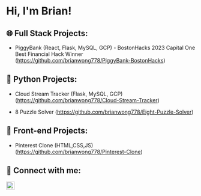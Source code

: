 <h1>Hi, I'm Brian! </h1>

<h2>🌐 Full Stack Projects: </h2>

- PiggyBank (React, Flask, MySQL, GCP) - BostonHacks 2023 Capital One Best Financial Hack Winner (https://github.com/brianwong778/PiggyBank-BostonHacks)

<h2>🐍 Python Projects:</h2>

- Cloud Stream Tracker (Flask, MySQL, GCP) (https://github.com/brianwong778/Cloud-Stream-Tracker)

- 8 Puzzle Solver (https://github.com/brianwong778/Eight-Puzzle-Solver)


<h2>🎨 Front-end Projects:</h2>

- Pinterest Clone (HTML,CSS,JS) (https://github.com/brianwong778/Pinterest-Clone)




<h2> 🤳 Connect with me:</h2>



[<img align="left" alt="Brian Wong | LinkedIn" width="22px" src="https://cdn.jsdelivr.net/npm/simple-icons@v3/icons/linkedin.svg" />][linkedin]


[linkedin]: https://www.linkedin.com/in/brian-wong-5242b6224/


